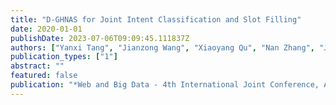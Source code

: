 ```yaml
---
title: "D-GHNAS for Joint Intent Classification and Slot Filling"
date: 2020-01-01
publishDate: 2023-07-06T09:09:45.111837Z
authors: ["Yanxi Tang", "Jianzong Wang", "Xiaoyang Qu", "Nan Zhang", "Jing Xiao"]
publication_types: ["1"]
abstract: ""
featured: false
publication: "*Web and Big Data - 4th International Joint Conference, APWeb-WAIM 2020, Tianjin, China, September 18-20, 2020, Proceedings, Part I*"
---
```


